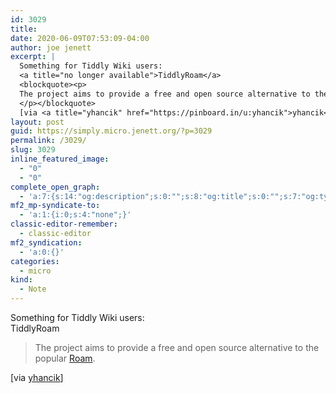 ```yaml
---
id: 3029
title: 
date: 2020-06-09T07:53:09-04:00
author: joe jenett
excerpt: |
  Something for Tiddly Wiki users:
  <a title="no longer available">TiddlyRoam</a>
  <blockquote><p>
  The project aims to provide a free and open source alternative to the popular <a href="https://roamresearch.com/">Roam</a>.
  </p></blockquote>
  [via <a title="yhancik" href="https://pinboard.in/u:yhancik">yhancik</a>]
layout: post
guid: https://simply.micro.jenett.org/?p=3029
permalink: /3029/
slug: 3029
inline_featured_image:
  - "0"
  - "0"
complete_open_graph:
  - 'a:7:{s:14:"og:description";s:0:"";s:8:"og:title";s:0:"";s:7:"og:type";s:0:"";s:12:"twitter:card";s:7:"summary";s:15:"twitter:creator";s:0:"";s:19:"twitter:description";s:0:"";s:8:"og:image";s:0:"";}'
mf2_mp-syndicate-to:
  - 'a:1:{i:0;s:4:"none";}'
classic-editor-remember:
  - classic-editor
mf2_syndication:
  - 'a:0:{}'
categories:
  - micro
kind:
  - Note
---
```

Something for Tiddly Wiki users:  
<a title="no longer available">TiddlyRoam</a>

> The project aims to provide a free and open source alternative to the popular [Roam](https://roamresearch.com/). 

[via [yhancik](https://pinboard.in/u:yhancik "yhancik")]